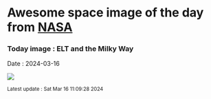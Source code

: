 
# Awesome space image of the day from [NASA](https://api.nasa.gov/)

### Today image : ELT and the Milky Way
Date : 2024-03-16

![](https://apod.nasa.gov/apod/image/2403/ELT_2024-03-13_1024.jpg)

<small>Latest update : Sat Mar 16 11:09:28 2024</small>
        